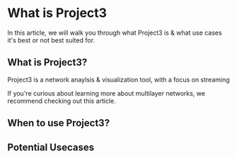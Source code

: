 # What is Project3

In this article, we will walk you through what Project3 is & what use cases it's best or not best suited for.

## What is Project3?

Project3 is a network anaylsis & visualization tool, with a focus on streaming 

If you're curious about learning more about multilayer networks, we recommend checking out this article.

## When to use Project3?


## Potential Usecases


